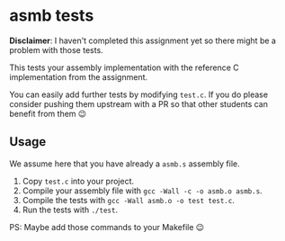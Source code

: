 # asmb tests

**Disclaimer**: I haven't completed this assignment yet so there might be a
problem with those tests.

This tests your assembly implementation with the reference C implementation from
the assignment.

You can easily add further tests by modifying `test.c`. If you do please
consider pushing them upstream with a PR so that other students can benefit from
them 😉

## Usage

We assume here that you have already a `asmb.s` assembly file.

1. Copy `test.c` into your project.
2. Compile your assembly file with `gcc -Wall -c -o asmb.o asmb.s`.
3. Compile the tests with `gcc -Wall asmb.o -o test test.c`.
4. Run the tests with `./test`.

PS: Maybe add those commands to your Makefile 😉

